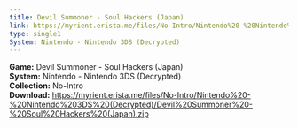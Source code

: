 ```yaml
---
title: Devil Summoner - Soul Hackers (Japan)
link: https://myrient.erista.me/files/No-Intro/Nintendo%20-%20Nintendo%203DS%20(Decrypted)/Devil%20Summoner%20-%20Soul%20Hackers%20(Japan).zip
type: single1
System: Nintendo - Nintendo 3DS (Decrypted)
---
```

<b>Game:</b> Devil Summoner - Soul Hackers (Japan)<br>
<b>System:</b> Nintendo - Nintendo 3DS (Decrypted)<br>
<b>Collection:</b> No-Intro<br>
<b>Download:</b> https://myrient.erista.me/files/No-Intro/Nintendo%20-%20Nintendo%203DS%20(Decrypted)/Devil%20Summoner%20-%20Soul%20Hackers%20(Japan).zip